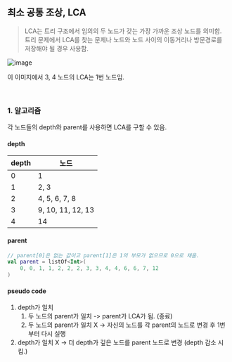 ## 최소 공통 조상, LCA
> LCA는 트리 구조에서 임의의 두 노드가 갖는 가장 가까운 조상 노드를 의미함. 
> <br/>트리 문제에서 LCA를 찾는 문제나 
> 노드와 노드 사이의 이동거리나 방문경로를 저장해야 될 경우 사용함. 

![image](https://github.com/eunjjungg/TIL/assets/100047095/d54b44cb-4343-4ca5-9a89-de878074a11f)

이 이미지에서 3, 4 노드의 LCA는 1번 노드임. 

<br/>

### 1. 알고리즘 
각 노드들의 depth와 parent를 사용하면 LCA를 구할 수 있음. 

#### depth
| depth | 노드                |
|-------|-------------------|
| 0     | 1                 |
| 1     | 2, 3              |
| 2     | 4, 5, 6, 7, 8     |
| 3     | 9, 10, 11, 12, 13 |
| 4     | 14                |

#### parent
```kotlin
// parent[0]은 없는 값이고 parent[1]은 1의 부모가 없으므로 0으로 채움. 
val parent = listOf<Int>(
    0, 0, 1, 1, 2, 2, 2, 3, 3, 4, 4, 6, 6, 7, 12
)
```

#### pseudo code
1. depth가 일치 
   1. 두 노드의 parent가 일치 -> parent가 LCA가 됨. (종료)
   2. 두 노드의 parent가 일치 X -> 자신의 노드를 각 parent의 노드로 변경 후 1번부터 다시 실행
2. depth가 일치 X -> 더 depth가 깊은 노드를 parent 노드로 변경 (depth 감소 시킴.)